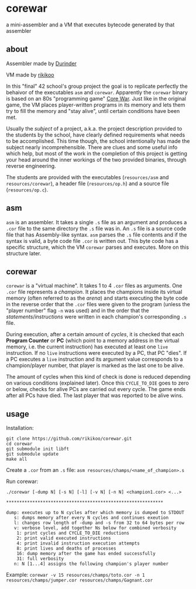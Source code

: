 # corewar
a mini-assembler and a VM that executes bytecode generated by that assembler

## about
Assembler made by [Durinder](https://github.com/Durinder)

VM made by [rikikoo](https://github.com/rikikoo)


In this "final" 42 school's group project the goal is to replicate perfectly the behaivor of the executables `asm` and `corewar`.
Apparently the `corewar` binary is based on an 80s "programming game" [Core War](https://en.wikipedia.org/wiki/Core_War).
Just like in the original game, the VM places player-written programs in its memory and lets them try to fill the memory and "stay alive", until certain conditions have been met.


Usually the _subject_ of a project, a.k.a. the project description provided to the students by the school, have clearly defined requirements what needs to be accomplished.
This time though, the school intentionally has made the subject nearly incomprehensible.
There are clues and some useful info which help, but most of the work in the completion of this project is getting your head around the inner workings of the two provided binaries, through reverse engineering. 


The students are provided with the executables (`resources/asm` and `resources/corewar`), a header file (`resources/op.h`) and a source file (`resources/op.c`).

## asm
`asm` is an assembler. It takes a single `.s` file as an argument and produces a `.cor` file to the same directory the `.s` file was in.
An `.s` file is a source code file that has Assembly-like syntax. `asm` parses the `.s` file contents and if the syntax is valid, a byte code file `.cor` is written out.
This byte code has a specific structure, which the VM `corewar` parses and executes. More on this structure later.

## corewar
`corewar` is a "virtual machine". It takes 1 to 4 `.cor` files as arguments. One `.cor` file represents a _champion_.
It places the champions inside its virtual memory (often referred to as the _arena_) and starts executing the byte code in the reverse order that the `.cor` files were given to the program (unless the "player number" flag `-n` was used) and in the order that the _statements_/_instructions_ were written in each champion's corresponding `.s` file.


During execution, after a certain amount of _cycles_, it is checked that each **Program Counter** or **PC** (which point to a memory address in the virtual memory, i.e. the current instruction) has executed at least one `live` instruction. If no `live` instructions were executed by a PC, that PC "dies". If a PC executes a `live` instruction and its argument value corresponds to a champion/player number, that player is marked as the last one to be alive.

The amount of cycles when this kind of check is done is reduced depending on various conditions (explained later). Once this `CYCLE_TO_DIE` goes to zero or below, checks for alive PCs are carried out every cycle. The game ends after all PCs have died. The last player that was reported to be alive wins.

## usage
Installation:
```
git clone https://github.com/rikikoo/corewar.git
cd corewar
git submodule init libft
git submodule update
make all
```

Create a `.cor` from an `.s` file:
`asm resources/champs/<name_of_champion>.s`


Run corewar:
```
./corewar [-dump N] [-s N] [-l] [-v N] [-n N] <champion1.cor> <...>	

************************************************************	

dump: executes up to N cycles after which memory is dumped to STDOUT
   s: dumps memory after every N cycles and continues exeution	
   l: changes row length of -dump and -s from 32 to 64 bytes per row	
   v: verbose level, add together Ns below for combined verbosity
    1: print cycles and CYCLE_TO_DIE reductions	
    2: print valid executed instructions	
    4: print invalid instruction execution attempts	
    8: print lives and deaths of processes	
    16: dump memory after the game has ended successfully	
    31: full verbosity	
   n: N [1...4] assigns the following champion's player number
```

Example:
`corewar -v 15 resources/champs/toto.cor -n 1 resources/champs/jumper.cor resources/champs/Gagnant.cor`


